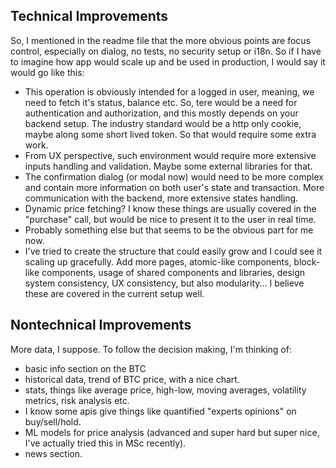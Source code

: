 ## Technical Improvements

So, I mentioned in the readme file that the more obvious points are focus control, especially on dialog, no tests, no security setup or i18n. So if I have to imagine how app would scale up and be used in production, I would say it would go like this:

- This operation is obviously intended for a logged in user, meaning, we need to fetch it's status, balance etc. So, tere would be a need for authentication and authorization, and this mostly depends on your backend setup. The industry standard would be a http only cookie, maybe along some short lived token. So that would require some extra work.
- From UX perspective, such environment would require more extensive inputs handling and validation. Maybe some external libraries for that.
- The confirmation dialog (or modal now) would need to be more complex and contain more information on both user's state and transaction. More communication with the backend, more extensive states handling.
- Dynamic price fetching? I know these things are usually covered in the "purchase" call, but would be nice to present it to the user in real time.
- Probably something else but that seems to be the obvious part for me now.
- I've tried to create the structure that could easily grow and I could see it scaling up gracefully. Add more pages, atomic-like components, block-like components, usage of shared components and libraries, design system consistency, UX consistency, but also modularity... I believe these are covered in the current setup well.

## Nontechnical Improvements

More data, I suppose. To follow the decision making, I'm thinking of:

- basic info section on the BTC
- historical data, trend of BTC price, with a nice chart.
- stats, things like average price, high-low, moving averages, volatility metrics, risk analysis etc.
- I know some apis give things like quantified "experts opinions" on buy/sell/hold.
- ML models for price analysis (advanced and super hard but super nice, I've actually tried this in MSc recently).
- news section.
